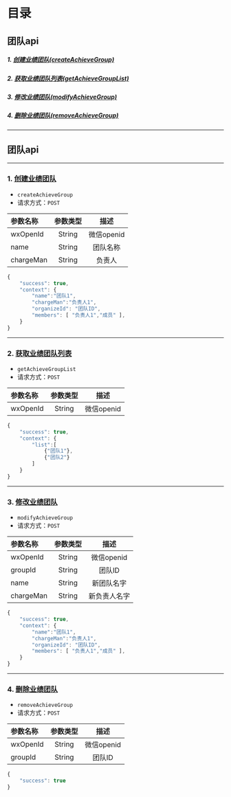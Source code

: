 # 目录
## 团队api
##### 1. [创建业绩团队(createAchieveGroup)](#1-创建业绩团队)
##### 2. [获取业绩团队列表(getAchieveGroupList)](#2-获取业绩团队列表)
##### 3. [修改业绩团队(modifyAchieveGroup)](#3-修改业绩团队)
##### 4. [删除业绩团队(removeAchieveGroup)](#4-删除业绩团队)

---

## 团队api

---

### 1. [创建业绩团队](#1-创建业绩团队createachievegroup)
- `createAchieveGroup`
- 请求方式：`POST`

| 参数名称 | 参数类型  | 描述 |
| :- |:-:| :-:|
| wxOpenId | String | 微信openid |
| name | String | 团队名称 |
| chargeMan | String | 负责人 |

```js
{
    "success": true,
    "context": {
        "name":"团队1",
        "chargeMan":"负责人1",
        "organizeId": "团队ID",
        "members": [ "负责人1","成员" ],
    }
}
```
---

### 2. [获取业绩团队列表](#2-获取业绩团队列表getachievegrouplist)
- `getAchieveGroupList`
- 请求方式：`POST`

| 参数名称 | 参数类型  | 描述 |
| :- |:-:| :-:|
| wxOpenId | String | 微信openid |

```js
{
    "success": true,
    "context": {
        "list":[
            {"团队1"},
            {"团队2"}
        ]
    }
}
```
---

### 3. [修改业绩团队](#3-修改业绩团队modifyachievegroup)
- `modifyAchieveGroup`
- 请求方式：`POST`

| 参数名称 | 参数类型  | 描述 |
| :- |:-:| :-:|
| wxOpenId | String | 微信openid |
| groupId | String | 团队ID |
| name | String | 新团队名字 |
| chargeMan | String | 新负责人名字 |

```js
{
    "success": true,
    "context": {
        "name":"团队1",
        "chargeMan":"负责人1",
        "organizeId": "团队ID",
        "members": [ "负责人1","成员" ],
    }
}
```
---

### 4. [删除业绩团队](#4-删除业绩团队removeachievegroup)
- `removeAchieveGroup`
- 请求方式：`POST`

| 参数名称 | 参数类型  | 描述 |
| :- |:-:| :-:|
| wxOpenId | String | 微信openid |
| groupId | String | 团队ID |

```js
{
    "success": true
}
```

